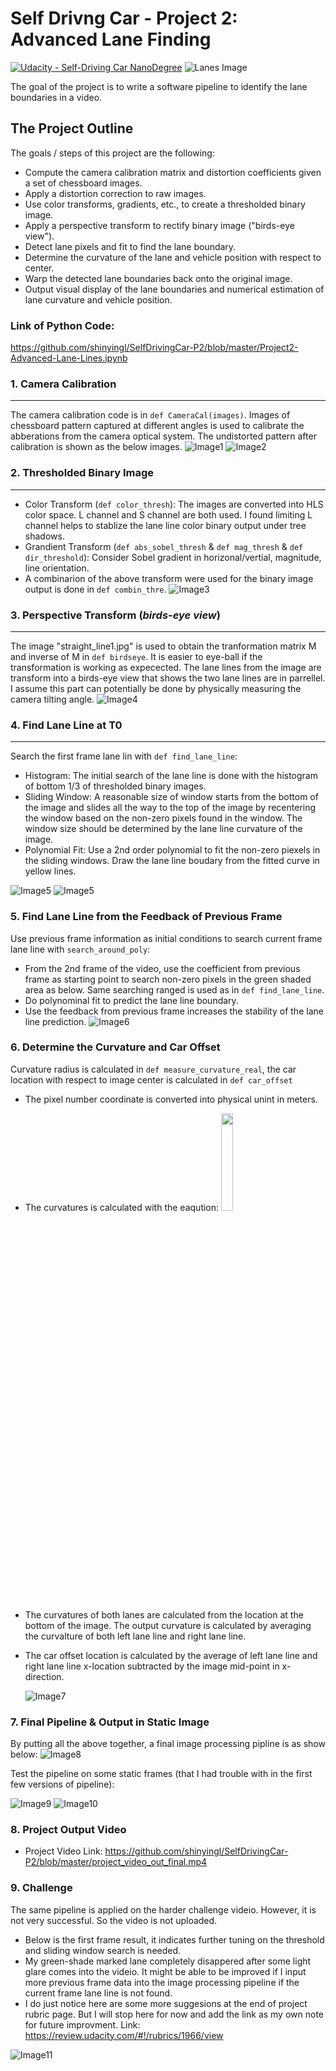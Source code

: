 # Self Drivng Car - Project 2:  Advanced Lane Finding
[![Udacity - Self-Driving Car NanoDegree](https://s3.amazonaws.com/udacity-sdc/github/shield-carnd.svg)](http://www.udacity.com/drive)
![Lanes Image](output_images/08_Final.png)

The goal of the project is to write a software pipeline to identify the lane boundaries in a video. 


The Project Outline
---

The goals / steps of this project are the following:

* Compute the camera calibration matrix and distortion coefficients given a set of chessboard images.
* Apply a distortion correction to raw images.
* Use color transforms, gradients, etc., to create a thresholded binary image.
* Apply a perspective transform to rectify binary image ("birds-eye view").
* Detect lane pixels and fit to find the lane boundary.
* Determine the curvature of the lane and vehicle position with respect to center.
* Warp the detected lane boundaries back onto the original image.
* Output visual display of the lane boundaries and numerical estimation of lane curvature and vehicle position.


### Link of Python Code: 
https://github.com/shinyingl/SelfDrivingCar-P2/blob/master/Project2-Advanced-Lane-Lines.ipynb

### 1. Camera Calibration
---
The camera calibration code is in `def CameraCal(images)`. Images of chessboard pattern captured at different angles is used to calibrate the abberations from the camera optical system. The undistorted pattern after calibration is shown as the below images.
![Image1](output_images/01_Undistrot.png)
![Image2](output_images/02_Undistrot.png)

### 2. Thresholded Binary Image
---
- Color Transform (`def color_thresh`): The images are converted into HLS color space. L channel and S channel are both used. I found limiting L channel helps to stablize the lane line color binary output under tree shadows. 
- Grandient Transform (`def abs_sobel_thresh` & `def mag_thresh` & `def dir_threshold`): Consider Sobel gradient in horizonal/vertial, magnitude, line orientation. 
- A combinarion of the above transform were used for the binary image output is done in `def combin_thre`.
![Image3](output_images/03_CombinedThreshold.png)

### 3. Perspective Transform (*birds-eye view*)
---
The image "straight_line1.jpg" is used to obtain the tranformation matrix M and inverse of M in `def birdseye`. It is easier to eye-ball if the transformation is working as expecected. The lane lines from the image are transform into a birds-eye view that shows the two lane lines are in parrellel. I assume this part can potentially be done by physically measuring the camera tilting angle. 
![Image4](output_images/04_BirdsEyeView.png)

### 4. Find Lane Line at T0
---
Search the first frame lane lin with `def find_lane_line`:
- Histogram: The initial search of the lane line is done with the histogram of bottom 1/3 of thresholded binary images. 
- Sliding Window: A reasonable size of window starts from the bottom of the image and slides all the way to the top of the image by recentering the window based on the non-zero pixels found in the window. The window size should be determined by the lane line curvature of the image.
- Polynomial Fit: Use a 2nd order polynomial to fit the non-zero piexels in the sliding windows. Draw the lane line boudary from the fitted curve in yellow lines. 

![Image5](output_images/05_FindLaneBoundary.png)   ![Image5](output_images/05_Histogram.png)

### 5. Find Lane Line from the Feedback of Previous Frame
Use previous frame information as initial conditions to search current frame lane line with `search_around_poly`:
- From the 2nd frame of the video, use the coefficient from previous frame as starting point to search non-zero pixels in the green shaded area as below. Same searching ranged is used as in `def find_lane_line`.
- Do polynominal fit to predict the lane line boundary. 
- Use the feedback from previous frame increases the stability of the lane line prediction.
![Image6](output_images/06_FindLaneBoundary.png)

### 6. Determine the Curvature and Car Offset
Curvature radius is calculated in `def measure_curvature_real`, the car location with respect to image center is calculated in  `def car_offset`
- The pixel number coordinate is converted into physical unint in meters.
- The curvatures is calculated with the eaqution: <img src="output_images/11_Curvature.png" width="20%">
- The curvatures of both lanes are calculated from the location at the bottom of the image. The output curvature is calculated by averaging the curvalture of both left lane line and right lane line.
- The car offset location is calculated by the average of left lane line and right lane line x-location subtracted by the image mid-point in x-direction.

  ![Image7](output_images/07_NumericalOutput.png)

### 7. Final Pipeline & Output in Static Image
By putting all the above together, a final image processing pipline is as show below:
![Image8](output_images/10_Pipeline.png)

Test the pipeline on some static frames (that I had trouble with in the first few versions of pipeline):

![Image9](output_images/09_Issue2.png) ![Image10](output_images/09_Issue1.png) 

### 8. Project Output Video
- Project Video Link: https://github.com/shinyingl/SelfDrivingCar-P2/blob/master/project_video_out_final.mp4

### 9. Challenge
The same pipeline is applied on the harder challenge videio. However, it is not very successful. So the video is not uploaded. 
- Below is the first frame result, it indicates further tuning on the threshold and sliding window search is needed. 
- My green-shade marked lane completely disappered after some light glare comes into the videio. It might be able to be improved if I input more previous frame data into the image processing pipeline if the current frame lane line is not found. 
- I do just notice here are some more suggesions at the end of project rubric page. But I will stop here for now and add the link as my own note for future improvment. Link: https://review.udacity.com/#!/rubrics/1966/view

![Image11](output_images/12_Challenge.png) 

